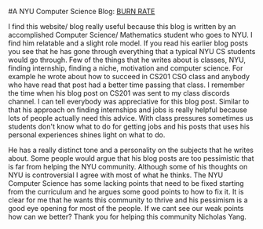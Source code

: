 
#A NYU Computer Science Blog: [BURN RATE](https://blog.torchnyu.com/)

I find this website/ blog really useful because this blog is written by an accomplished Computer Science/ Mathematics student who goes to NYU. I find him relatable and a slight role model. If you read his earlier blog posts you see that he has gone through everything that a typical NYU CS students would go through. Few of the things that he writes about is classes, NYU, finding internship, finding a niche, motivation and computer science. For example he wrote about how to succeed in CS201 CSO class and anybody who have read that post had a better time passing that class. I remember the time when his blog post on CS201 was sent to my class discords channel. I can tell everybody was appreciative for this blog post. Similar to that his approach on finding internships and jobs is really helpful because lots of people actually need this advice. With class pressures sometimes us students don't know what to do for getting jobs and his posts that uses his personal experiences shines light on what to do.

He has a really distinct tone and a personality on the subjects that he writes about. Some people would argue that his blog posts are too pessimistic that is far from helping the NYU community. Although some of his thoughts on NYU is controversial I agree with most of what he thinks. The NYU Computer Science has some lacking points that need to be fixed starting from the curriculum and he argues some good points to how to fix it. It is clear for me that he wants this community to thrive and his pessimism is a good eye opening for most of the people. If we cant see our weak points how can we better? Thank you for helping this community Nicholas Yang.
